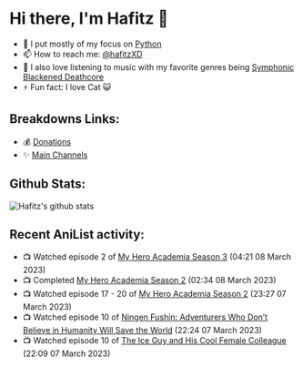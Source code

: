 # Hi there, I'm Hafitz 👋
- 🐍 I put mostly of my focus on [Python](https://python.org)
- 📫 How to reach me: [@hafitzXD](https://t.me/hafitzXD)
- 🎵 I also love listening to music with my favorite genres being [Symphonic Blackened Deathcore](https://youtu.be/qyYmS_iBcy4)
- ⚡ Fun fact: I love Cat 😺

## Breakdowns Links:
- 💰 [Donations](https://t.me/TheBreakdowns/2)
- ✨ [Main Channels](https://t.me/TheBreakdowns)

## Github Stats:
![Hafitz's github stats](https://github-readme-stats.vercel.app/api?username=breakdowns&show_icons=true&count_private=true&bg_color=00000000&text_color=777)

## Recent AniList activity:
<!-- ANILIST_ACTIVITY:start -->

-   📺 Watched episode 2 of [My Hero Academia Season 3](https://anilist.co/anime/100166) (04:21 08 March 2023)
-   📺 Completed [My Hero Academia Season 2](https://anilist.co/anime/21856) (02:34 08 March 2023)
-   📺 Watched episode 17 - 20 of [My Hero Academia Season 2](https://anilist.co/anime/21856) (23:27 07 March 2023)
-   📺 Watched episode 10 of [Ningen Fushin: Adventurers Who Don’t Believe in Humanity Will Save the World](https://anilist.co/anime/137909) (22:24 07 March 2023)
-   📺 Watched episode 10 of [The Ice Guy and His Cool Female Colleague](https://anilist.co/anime/151252) (22:09 07 March 2023)

<!-- ANILIST_ACTIVITY:end -->
